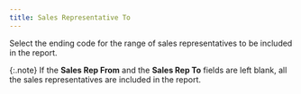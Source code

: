 ```yaml
---
title: Sales Representative To
---
```



Select the ending code for the range of sales representatives to be  included in the report.


{:.note}
If the **Sales 
 Rep From** and the **Sales Rep To**  fields are left blank, all the sales representatives are included in the  report.
